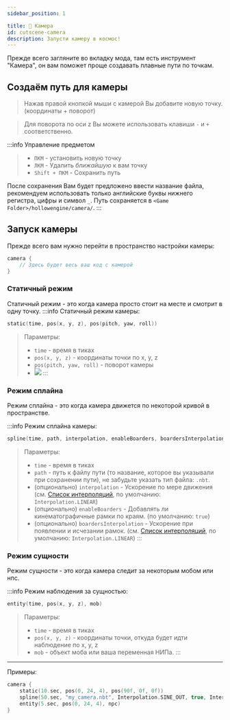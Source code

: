 ```yaml
---
sidebar_position: 1

title: 🎥 Камера
id: cutscene-camera
description: Запусти камеру в космос!
---
```


Прежде всего загляните во вкладку мода, там есть инструмент "Камера", он вам поможет проще создавать плавные пути по точкам.

## Создаём путь для камеры

> Нажав правой кнопкой мыши с камерой Вы добавите новую точку. (координаты + поворот)

> Для поворота по оси z Вы можете использовать клавиши `-` и `+` соответственно.

:::info Управление предметом
> - `ПКМ` - установить новую точку
> - `ЛКМ` - Удалить *ближайшую* к вам точку
> - `Shift + ПКМ` - Сохранить путь

После сохранения Вам будет предложено ввести название файла, рекомендуем использовать только английские буквы нижнего регистра, цифры и символ `_`.
Путь сохраняется в `<Game Folder>/hollowengine/camera/`.
:::

## Запуск камеры

Прежде всего вам нужно перейти в пространство настройки камеры:
```kts
camera {
    // Здесь будет весь ваш код с камерой
}
```

### Статичный режим

Статичный режим - это когда камера просто стоит на месте и смотрит в одну точку.
:::info Статичный режим камеры:
```kts
static(time, pos(x, y, z), pos(pitch, yaw, roll))
```
> Параметры:
> - `time` - время в тиках
> - `pos(x, y, z)` - координаты точки по x, y, z
> - `pos(pitch, yaw, roll)` - поворот камеры
> - ![](https://upload.wikimedia.org/wikipedia/commons/thumb/c/c1/Yaw_Axis_Corrected.svg/1920px-Yaw_Axis_Corrected.svg.png)
:::

### Режим сплайна

Режим сплайна - это когда камера движется по некоторой кривой в пространстве.

:::info Режим сплайна камеры:
```kts
spline(time, path, interpolation, enableBoarders, boardersInterpolation)
```
> Параметры:
> - `time` - время в тиках
> - `path` - путь к файлу пути (то название, которое вы указывали при сохранении пути), не забудьте указать тип файла: `.nbt`.
> - (опционально) `interpolation` - Ускорение по мере движения (см. [Список интерполяций](../9-Tools/99-interpolations.mdx), по умолчанию: `Interpolation.LINEAR`)
> - (опционально) `enableBoarders` - Добавлять ли кинематографичные рамки по краям. (по умолчанию: `true`)
> - (опционально) `boardersInterpolation` - Ускорение при появлении и исчезании рамок. (см. [Список интерполяций](../9-Tools/99-interpolations.mdx), по умолчанию: `Interpolation.LINEAR`)
:::

### Режим сущности

Режим сущности - это когда камера следит за некоторым мобом или нпс.

:::info Режим наблюдения за сущностью:
```kts
entity(time, pos(x, y, z), mob)
```
> Параметры:
> - `time` - время в тиках
> - `pos(x, y, z)` - координаты точки, откуда будет идти наблюдение по x, y, z
> - `mob` - объект моба или ваша переменная НИПа.
:::
---

Примеры:
```kts
camera {
    static(10.sec, pos(0, 24, 4), pos(90f, 0f, 0f))
    spline(50.sec, "my_camera.nbt", Interpolation.SINE_OUT, true, Interpolation.SINE_IN_OUT)
    entity(5.sec, pos(0, 24, 4), npc)
}
```